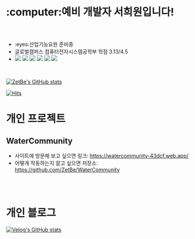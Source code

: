 <h1><p>:computer:예비 개발자 서희원입니다!</p></h1>
<Br>
  <ul>
    <li>:eyes:산업기능요원 준비중</li>
    <li>글로벌캠퍼스 컴퓨터전자시스템공학부    학점 3.13/4.5</li>
    <li>
        <img src="https://img.shields.io/badge/JavaScript-F7DF1E?style=for-the-badge&logo=JavaScript&logoColor=white">
        <img src="https://img.shields.io/badge/CSS3-1572B6?style=for-the-badge&logo=CSS3&logoColor=white">
        <img src="https://img.shields.io/badge/HTML5-E34F26?style=for-the-badge&logo=HTML5&logoColor=white">
        <img src="https://img.shields.io/badge/React-61DAFB?style=for-the-badge&logo=React&logoColor=white">
        <img src="https://img.shields.io/badge/-Redux-%23764ABC?style=for-the-badge&logo=Redux&logoColor=white">
        <img src="https://img.shields.io/badge/-React%20Router-%23CA4245?style=for-the-badge&logo=ReactRouter&logoColor=white"
    </li>
    

  </ul>
  <br>
  
[![ZetBe's GitHub stats](https://github-readme-stats.vercel.app/api?username=ZetBe&theme=dracula)](https://github.com/anuraghazra/github-readme-stats)



[![Hits](https://hits.seeyoufarm.com/api/count/incr/badge.svg?url=https%3A%2F%2Fgithub.com%2FZetBe&count_bg=%2339D7D2&title_bg=%23A19E9E&icon=&icon_color=%23E7E7E7&title=Visitor&edge_flat=false)](https://hits.seeyoufarm.com)

  
# 개인 프로젝트

## WaterCommunity <br/>
- 사이트에 방문해 보고 싶으면 링크: <a href="https://watercommunity-43dcf.web.app/">https://watercommunity-43dcf.web.app/</a>
- 어떻게 작동하는지 알고 싶으면 저장소: https://github.com/ZetBe/WaterCommunity
  
<br>
 <br>
  
 # 개인 블로그
[![Velog's GitHub stats](https://velog-readme-stats.vercel.app/api?name=zetbe)](https://github.com/eungyeole/velog-readme-stats)
